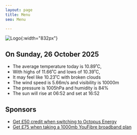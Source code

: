 ```yaml
---
layout: page
title: Menu
seo: Menu

---
```


![Logo](/images/logo.jpg){:width="832px"}

<!-- weather_marker starts -->
## On Sunday, 26 October 2025

- The average temperature today is 10.89˚C,
- With highs of 11.66˚C and lows of 10.39˚C,
- It may feel like 10.23˚C with broken clouds
- The wind speed is 5.66m/s and visibility is 10000m
- The pressure is 1005hPa and humidity is 84%
- The sun will rise at 06:52 and set at 16:52

<!-- weather_marker ends -->

## Sponsors

- [Get £50 credit when switching to Octopus Energy](https://bit.ly/3oD1nnS)
- [Get £75 when taking a 1000mb YouFibre broadband plan](https://aklam.io/91zWhU?)

